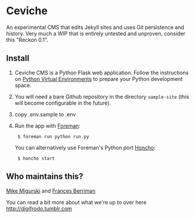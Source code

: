 Ceviche
=======

An experimental CMS that edits Jekyll sites and uses Git persistence and history.  Very much a WIP that is entirely untested and unproven, consider this "Reckon 0.1".

Install
-------

1. Ceviche CMS is a Python Flask web application. Follow the instructions on
   [Python Virtual Environments](https://github.com/codeforamerica/howto/blob/master/Python-Virtualenv.md)
   to prepare your Python development space.

2. You will need a bare Github repository in the directory `sample-site`
   (this will become configurable in the future).

3. copy .env.sample to .env

4. Run the app with [Foreman](http://ddollar.github.com/foreman):

        $ foreman run python run.py

   You can alternatively use Foreman's Python port [Honcho](https://pypi.python.org/pypi/honcho):

        $ honcho start

Who maintains this?
-------------------

[Mike Migurski](http://github.com/migurski) and [Frances Berriman](http://github.com/phae)

You can read a bit more about what we're up to over here http://digifrodo.tumblr.com



